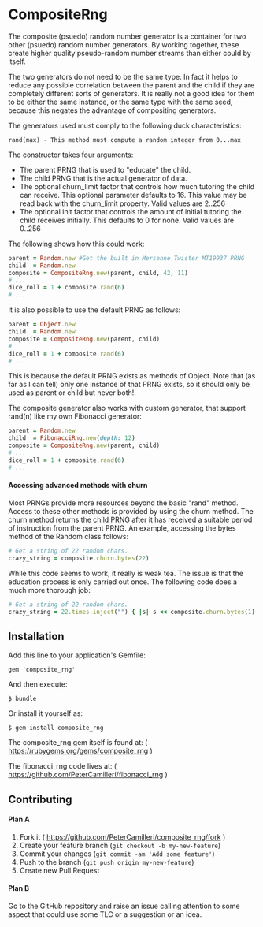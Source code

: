 # CompositeRng

The composite (psuedo) random number generator is a container for two other
(psuedo) random number generators. By working together, these create higher
quality pseudo-random number streams than either could by itself.

The two generators do not need to be the same type. In fact it helps to reduce
any possible correlation between the parent and the child if they are
completely different sorts of generators. It is really not a good idea for them
to be either the same instance, or the same type with the same seed, because
this negates the advantage of compositing generators.

The generators used must comply to the following duck characteristics:

    rand(max) - This method must compute a random integer from 0...max

The constructor takes four arguments:
* The parent PRNG that is used to "educate" the child.
* The child PRNG that is the actual generator of data.
* The optional churn_limit factor that controls how much tutoring the child
can receive. This optional parameter defaults to 16. This value may be read
back with the churn_limit property. Valid values are 2..256
* The optional init factor that controls the amount of initial tutoring the
child receives initially. This defaults to 0 for none. Valid values are 0..256

The following shows how this could work:
```ruby
parent = Random.new #Get the built in Mersenne Twister MT19937 PRNG
child  = Random.new
composite = CompositeRng.new(parent, child, 42, 11)
# ...
dice_roll = 1 + composite.rand(6)
# ...
```

It is also possible to use the default PRNG as follows:
```ruby
parent = Object.new
child  = Random.new
composite = CompositeRng.new(parent, child)
# ...
dice_roll = 1 + composite.rand(6)
# ...
```
This is because the default PRNG exists as methods of Object. Note that (as
far as I can tell) only one instance of that PRNG exists, so it should only
be used as parent or child but never both!.

The composite generator also works with custom generator, that support rand(n)
like my own Fibonacci generator:

```ruby
parent = Random.new
child  = FibonacciRng.new(depth: 12)
composite = CompositeRng.new(parent, child)
# ...
dice_roll = 1 + composite.rand(6)
# ...
```

#### Accessing advanced methods with churn

Most PRNGs provide more resources beyond the basic "rand" method. Access to
these other methods is provided by using the churn method. The churn method
returns the child PRNG after it has received a suitable period of instruction
from the parent PRNG. An example, accessing the bytes method of the Random
class follows:
```ruby
# Get a string of 22 random chars.
crazy_string = composite.churn.bytes(22)
```
While this code seems to work, it really is weak tea. The issue is that the
education process is only carried out once. The following code does a much
more thorough job:
```ruby
# Get a string of 22 random chars.
crazy_string = 22.times.inject("") { |s| s << composite.churn.bytes(1) }
```

## Installation

Add this line to your application's Gemfile:

    gem 'composite_rng'

And then execute:

    $ bundle

Or install it yourself as:

    $ gem install composite_rng

The composite_rng gem itself is found at: ( https://rubygems.org/gems/composite_rng )

The fibonacci_rng code lives at: ( https://github.com/PeterCamilleri/fibonacci_rng )

## Contributing

#### Plan A

1. Fork it ( https://github.com/PeterCamilleri/composite_rng/fork )
2. Create your feature branch (`git checkout -b my-new-feature`)
3. Commit your changes (`git commit -am 'Add some feature'`)
4. Push to the branch (`git push origin my-new-feature`)
5. Create new Pull Request

#### Plan B

Go to the GitHub repository and raise an issue calling attention to some
aspect that could use some TLC or a suggestion or an idea.

